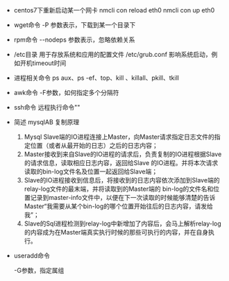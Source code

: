 * centos7下重新启动某一个网卡
  nmcli con reload eth0
  nmcli con up eth0

* wget命令
  -P 参数表示，下载到某一个目录下

* rpm命令
  --nodeps 参数表示，忽略依赖关系

* /etc目录
  用于存放系统和应用的配置文件
  /etc/grub.conf  影响系统启动，例如开机timeout时间

* 进程相关命令
  ps aux、ps -ef、top、kill 、killall、pkill、tkill

* awk命令
  -F参数，如何指定多个分隔符

* ssh命令
  远程执行命令""

* 简述 mysqlAB 复制原理
  1. Mysql  Slave端的IO进程连接上Master，向Master请求指定日志文件的指定位置（或者从最开始的日志）之后的日志内容； 
  2. Master接收到来自Slave的IO进程的请求后，负责复制的IO进程根据Slave的请求信息，读取相应日志内容，返回给Slave 的IO进程。并将本次请求读取的bin-log文件名及位置一起返回给Slave端；
  3. Slave的IO进程接收到信息后，将接收到的日志内容依次添加到Slave端的relay-log文件的最末端，并将读取到的Master端的 bin-log的文件名和位置记录到master-info文件中，以便在下一次读取的时候能够清楚的告诉Master“我需要从某个bin-log的哪个位置开始往后的日志内容，请发给我”； 
  4. Slave的Sql进程检测到relay-log中新增加了内容后，会马上解析relay-log的内容成为在Master端真实执行时候的那些可执行的内容，并在自身执行。

* useradd命令

  -G参数，指定属组